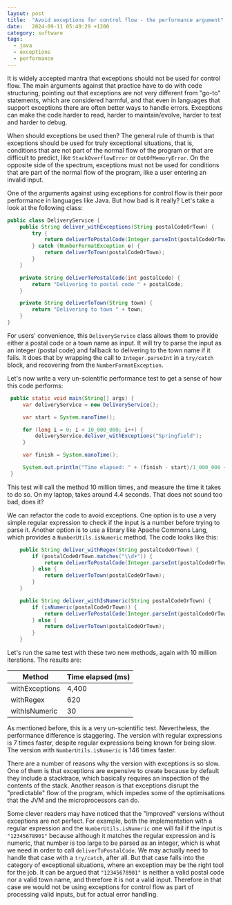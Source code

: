 ```yaml
---
layout: post
title:  "Avoid exceptions for control flow - the performance argument"
date:   2024-09-11 05:49:29 +1200
category: software
tags:
  - java
  - exceptions
  - performance
---
```


It is widely accepted mantra that exceptions should not be used for control flow. The main
arguments against that practice have to do with code structuring, pointing out that exceptions
are not very different from "go-to" statements, which are considered harmful, and that even in
languages that support exceptions there are often better ways to handle errors. Exceptions
can make the code harder to read, harder to maintain/evolve, harder to test and harder to debug.

When should exceptions be used then? The general rule of thumb is that exceptions should be used
for truly exceptional situations, that is, conditions that are not part of the normal flow of
the program or that are difficult to predict, like `StackOverflowError` or `OutOfMemoryError`.
On the opposite side of the spectrum, exceptions must not be used for conditions that are part
of the normal flow of the program, like a user entering an invalid input.

One of the arguments against using exceptions for control flow is their poor performance
in languages like Java. But how bad is it really? Let's take a look at the following class:

```java
public class DeliveryService {
    public String deliver_withExceptions(String postalCodeOrTown) {
        try {
            return deliverToPostalCode(Integer.parseInt(postalCodeOrTown));
        } catch (NumberFormatException e) {
            return deliverToTown(postalCodeOrTown);
        }
    }

    private String deliverToPostalCode(int postalCode) {
        return "Delivering to postal code " + postalCode;
    }

    private String deliverToTown(String town) {
        return "Delivering to town " + town;
    }
}
```

For users' convenience, this `DeliveryService` class allows them to provide either a postal code
or a town name as input. It will try to parse the input as an integer (postal code) and fallback to
delivering to the town name if it fails. It does that by wrapping the call to `Integer.parseInt`
in a `try/catch` block, and recovering from the `NumberFormatException`.

Let's now write a very un-scientific performance test to get a sense of how
this code performs:

```java
 public static void main(String[] args) {
     var deliveryService = new DeliveryService();

     var start = System.nanoTime();

     for (long i = 0; i < 10_000_000; i++) {
         deliveryService.deliver_withExceptions("Springfield");
     }

     var finish = System.nanoTime();

     System.out.println("Time elapsed: " + (finish - start)/1_000_000 + " ms");
 }
```

This test will call the method 10 million times, and measure the time it takes to do so.
On my laptop, takes around 4.4 seconds. That does not sound too bad, does it?

We can refactor the code to avoid exceptions. One option is to use a very simple regular
expression to check if the input is a number before trying to parse it. Another option is
to use a library like Apache Commons Lang, which provides a `NumberUtils.isNumeric` method.
The code looks like this:

```java
    public String deliver_withRegex(String postalCodeOrTown) {
        if (postalCodeOrTown.matches("\\d+")) {
            return deliverToPostalCode(Integer.parseInt(postalCodeOrTown));
        } else {
            return deliverToTown(postalCodeOrTown);
        }
    }

    public String deliver_withIsNumeric(String postalCodeOrTown) {
        if (isNumeric(postalCodeOrTown)) {
            return deliverToPostalCode(Integer.parseInt(postalCodeOrTown));
        } else {
            return deliverToTown(postalCodeOrTown);
        }
    }
```

Let's run the same test with these two new methods, again with 10 million iterations.
The results are:

| Method            | Time elapsed (ms) |
|-------------------|-------------------|
| withExceptions    | 4,400             |
| withRegex         | 620               |
| withIsNumeric     | 30                |

As mentioned before, this is a very un-scientific test. Nevertheless, the performance difference
is staggering. The version with regular expressions is 7 times faster, despite regular
expressions being known for being slow. The version with `NumberUtils.isNumeric` is
146 times faster.

There are a number of reasons why the version with exceptions is so slow. One of them is that
exceptions are expensive to create because by default they include a stacktrace, which
basically requires an inspection of the contents of the stack. Another reason is that
exceptions disrupt the "predictable" flow of the program, which impedes some of the optimisations
that the JVM and the microprocessors can do.

Some clever readers may have noticed that the "improved" versions without exceptions
are not perfect. For example, both the implementation with a regular expression and
the `NumberUtils.isNumeric` one will fail if the input is `"12345678901"` because although
it matches the regular expression and is numeric, that number is too large to be parsed
as an integer, which is what we need in order to call `deliverToPostalCode`.
We may actually need to handle that case with a `try/catch`, after all. But
that case falls into the category of exceptional situations, where an exception may be the
right tool for the job. It can be argued that `"12345678901"` is neither a valid postal code
nor a valid town name, and therefore it is not a valid input. Therefore
in that case we would not be using exceptions for control flow as part of
processing valid inputs, but for actual error handling.
